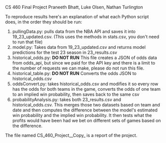 CS 460 Final Project
Praneeth Bhatt, Luke Olsen, Nathan Turlington

To reproduce results here's an explanation of what each Python script does, in the order they should be run:

1. pullingData.py: pulls data from the NBA API and saves it into 19_23_updated.csv. (This uses the methods in stats.csv, you don't need to run that file)
2. model.py: Takes data from 19_23_updated.csv and returns model predictions for the test 23 season in 23_results.csv
3. historical_odds.py: **DO NOT RUN** This file creates a JSON of odds data from odds_api, but since we paid for the API key and there is a limit to the number of requests we can make, please do not run this file. 
4. historical_table.py: **DO NOT RUN** Converts the odds JSON to historical_odds.csv
5. oddsConvert.py: takes historical_odds.csv and modifies it so every row has the odds for both teams in the game, converts the odds of one team to an implied win probability, then saves back to the same csv
6. probabilityAnalysis.py: takes both 23_results.csv and historical_odds.csv. This merges those two datasets based on team and date and then computes the difference between the model's estimated win probability and the implied win probability. It then tests what the profits would have been had we bet on different sets of games based on the difference.


The file named CS_460_Project__Copy_ is a report of the project.
